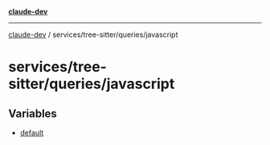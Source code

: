 [**claude-dev**](../../../../README.md)

***

[claude-dev](../../../../README.md) / services/tree-sitter/queries/javascript

# services/tree-sitter/queries/javascript

## Variables

- [default](variables/default.md)
